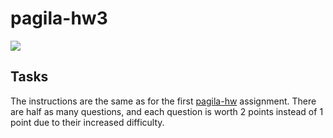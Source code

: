 # pagila-hw3
[![](https://github.com/verynicocool/pagila-hw3/workflows/tests/badge.svg)](https://github.com/verynicocool/pagila-hw3/actions?query=workflow%3Atests)

## Tasks

The instructions are the same as for the first [pagila-hw](https://github.com/mikeizbicki/pagila-hw) assignment.
There are half as many questions, and each question is worth 2 points instead of 1 point due to their increased difficulty.
